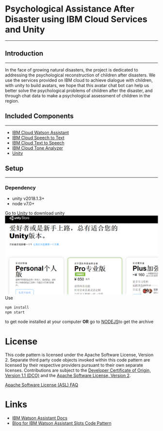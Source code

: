# Psychological Assistance After Disaster using IBM Cloud Services and Unity
***
## Introduction
***
In the face of growing natural disasters, the project is dedicated to addressing the psychological reconstruction of children after disasters. We use the services provided on IBM cloud to achieve dialogue with children, with unity to build avatars, we hope that this avatar chat bot can help us better solve the psychological problems of children after the disaster, and through chat data to make a psychological assessment of children in the region.
## Included Components 
***
- [IBM Cloud Watson Assistant](https://cloud.ibm.com/catalog?search=label:%E8%BD%BB%E9%87%8F&category=ai)
- [IBM Cloud Speech to Text](https://cloud.ibm.com/catalog?search=label:%E8%BD%BB%E9%87%8F&category=ai)
- [IBM Cloud Text to Speech](https://cloud.ibm.com/catalog?search=label:%E8%BD%BB%E9%87%8F&category=ai)
- [IBM Cloud Tone Analyzer](https://cloud.ibm.com/catalog?search=label:%E8%BD%BB%E9%87%8F&category=ai)
- [Unity](https://unity.cn/)

## Setup
***
### Dependency
- unity v2018.1.3+
- node v7.0+  

Go to [Unity](https://unity.cn/)
to download unity
!["download"](img/p1.PNG)
Use
```bash
npm install  
npm start
```
to get node installed at your computer
**OR**
go to [NODEJS](https://nodejs.org/en/)to get the archive
# License

This code pattern is licensed under the Apache Software License, Version 2.  Separate third party code objects invoked within this code pattern are licensed by their respective providers pursuant to their own separate licenses. Contributions are subject to the [Developer Certificate of Origin, Version 1.1 (DCO)](https://developercertificate.org/) and the [Apache Software License, Version 2](https://www.apache.org/licenses/LICENSE-2.0.txt).

[Apache Software License (ASL) FAQ](https://www.apache.org/foundation/license-faq.html#WhatDoesItMEAN)
# Links

* [IBM Watson Assistant Docs](https://cloud.ibm.com/docs/services/conversation/dialog-build.html#dialog-build)
* [Blog for IBM Watson Assistant Slots Code Pattern](https://developer.ibm.com/code/2017/09/19/managing-resources-efficiently-watson-conversation-slots/)


